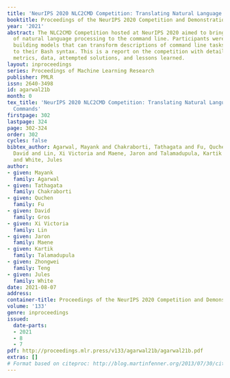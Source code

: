 ```yaml
---
title: 'NeurIPS 2020 NLC2CMD Competition: Translating Natural Language to Bash Commands'
booktitle: Proceedings of the NeurIPS 2020 Competition and Demonstration Track
year: '2021'
abstract: The NLC2CMD Competition hosted at NeurIPS 2020 aimed to bring the power
  of natural language processing to the command line. Participants were tasked with
  building models that can transform descriptions of command line tasks in English
  to their Bash syntax. This is a report on the competition with details of the task,
  metrics, data, attempted solutions, and lessons learned.
layout: inproceedings
series: Proceedings of Machine Learning Research
publisher: PMLR
issn: 2640-3498
id: agarwal21b
month: 0
tex_title: 'NeurIPS 2020 NLC2CMD Competition: Translating Natural Language to Bash
  Commands'
firstpage: 302
lastpage: 324
page: 302-324
order: 302
cycles: false
bibtex_author: Agarwal, Mayank and Chakraborti, Tathagata and Fu, Quchen and Gros,
  David and Lin, Xi Victoria and Maene, Jaron and Talamadupula, Kartik and Teng, Zhongwei
  and White, Jules
author:
- given: Mayank
  family: Agarwal
- given: Tathagata
  family: Chakraborti
- given: Quchen
  family: Fu
- given: David
  family: Gros
- given: Xi Victoria
  family: Lin
- given: Jaron
  family: Maene
- given: Kartik
  family: Talamadupula
- given: Zhongwei
  family: Teng
- given: Jules
  family: White
date: 2021-08-07
address:
container-title: Proceedings of the NeurIPS 2020 Competition and Demonstration Track
volume: '133'
genre: inproceedings
issued:
  date-parts:
  - 2021
  - 8
  - 7
pdf: http://proceedings.mlr.press/v133/agarwal21b/agarwal21b.pdf
extras: []
# Format based on citeproc: http://blog.martinfenner.org/2013/07/30/citeproc-yaml-for-bibliographies/
---
```

